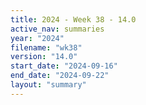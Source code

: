 ```yaml
---
title: 2024 - Week 38 - 14.0
active_nav: summaries
year: "2024"
filename: "wk38"
version: "14.0"
start_date: "2024-09-16"
end_date: "2024-09-22"
layout: "summary"
---
```

